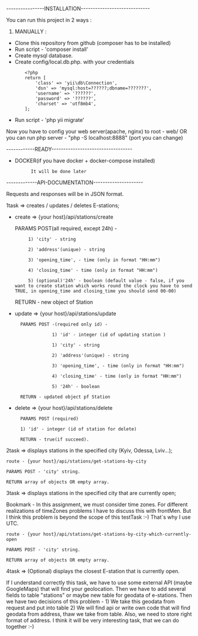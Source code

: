 ----------------INSTALLATION-----------------------------

You can run this project in 2 ways :

1) MANUALLY :
- Clone this repository from github
(composer has to be installed)
- Run script - 'composer install'
- Create mysql database.
- Create config/local.db.php. with your credentials
```
       <?php
       return [
           'class' => 'yii\db\Connection',
           'dsn' => 'mysql:host=??????;dbname=???????',
           'username' => '??????',
           'password' => '??????',
           'charset' => 'utf8mb4',
       ];
```
- Run script - 'php yii migrate'

Now you have to config your web server(apache, nginx) to root - web/ OR
you can run php server - "php -S localhost:8888" (port you can change)

------------READY----------------------------------

- DOCKER(if you have docker + docker-compose installed)


            It will be done later


-------------API-DOCUMENTATION---------------------

Requests and responses will be in JSON format.

1task =>  creates / updates / deletes E-stations;



 - create => {your host}/api/stations/create 
 
      PARAMS POST(all required, except 24h) - 
      
            1) 'city' - string 
            
            2) 'address'(unique) - string 
            
            3) 'opening_time', - time (only in format "HH:mm")
            
            4) 'closing_time' - time (only in format "HH:mm")
            
            5) (optional)'24h' - boolean (default value - false, if you want to create station which works round the clock you have to send TRUE, in opening_time and closing_time you should send 00-00)
            
      RETURN - new object of Station      
        
- update => {your host}/api/stations/update

        PARAMS POST -(required only id) - 
        
                    1) 'id' - integer (id of updating station )
                    
                    1) 'city' - string 
                    
                    2) 'address'(unique) - string 
                    
                    3) 'opening_time', - time (only in format "HH:mm")
                    
                    4) 'closing_time' - time (only in format "HH:mm")
                    
                    5) '24h' - boolean
                    
        RETURN - updated object pf Station
                    
- delete => {your host}/api/stations/delete       

        PARAMS POST (required)
        
        1) 'id' - integer (id of station for delete) 
        
        RETURN - true(if succeed).
            
2task => displays stations in the specified city (Kyiv, Odessa, Lviv…);

    route - {your host}/api/stations/get-stations-by-city  
    
    PARAMS POST - 'city' string. 
    
    RETURN array of objects OR empty array.
    
3task => displays stations in the specified city that are currently open;

Bookmark - In this assignment, we must consider time zones. For different realizations of timeZones problems I have to
discuss this with frontMen. But I think this problem is beyond the scope of this testTask :-)
That`s why I use UTC.

    route - {your host}/api/stations/get-stations-by-city-which-currently-open
    
    PARAMS POST - 'city' string. 
    
    RETURN array of objects OR empty array.

4task => (Optional) displays the closest E-station that is currently open.

If I understand correctly this task, we have to use some external API (maybe GoogleMaps) that will
find your geolocation. Then we have to add several fields to table "stations" or maybe new table for geodata of e-stations.
Then we have two decisions of this problem - 
    1) We take this geodata from request and put into table
    2) We will find api or write own code that will find geodata from address, thaw we take from table.
Also, we need to store right format of address. 
I think it will be very interesting task, that we can do together :-)
    
    